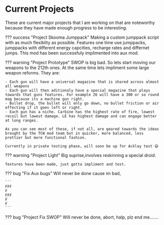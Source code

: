 # Current Projects

These are current major projects that I am working on that are noteworthy because they have made enough progress to be interesting. 

??? success "Project Skooma Jumppack"
    Making a custom jumppack script with as much flexiblity as possible.
    Features one time use jumppacks, jumppacks with different energy capcities,
    recharge rates and differnet jumps. This mod has been successfuly implimented into aux mod.

??? warning "Project Prototype"
    SWOP is big bad. So lets start moving our weapons to the 212th ones. At the
    same time lets impliment some large weapon reforms. They are:

    - Each gun will have a universal magazine that is shared across almost all weapons
    - Each gun will then aditionaly have a special magazine that plays towards that guns features. For example Z6 will have a 300 or so round mag because its a machine gun right.
    - Bullet drop, the bullet will only go down, no bullet friction or air effecting if it goes left or right.
    - Each gun has a niche. Carbine has the highest rate of fire, lowest recoil but lowest damage. LE has highest damage and can engage better at long ranges.

    As you can see most of these, if not all, are geared towards the ideas brought by the TCW mod team but in quicker, more balanced, less prettier but more functional fashion.

    Currently in private testing phase, will soon be up for Acklay test 😃

??? warning "Project Light"
    Big suprise,involves reskinning a special droid.

    Textures have been made, just gotta impliment and test.

??? bug "Fix Aux bugs"
    Will never be done cause im bad, 
    
    ```
    FFF
    F
    FFF
    F
    F
    ```

??? bug "Project Fix SWOP"
    Will never be done, abort, halp, plz end me.......
    